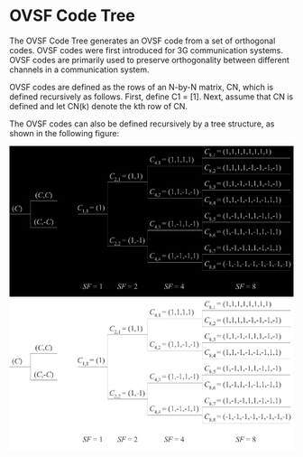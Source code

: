 # OVSF Code Tree

The OVSF Code Tree generates an OVSF code from a set of orthogonal codes. OVSF codes were first introduced for 3G communication systems. OVSF codes are primarily used to preserve orthogonality between different channels in a communication system.

OVSF codes are defined as the rows of an N-by-N matrix, CN, which is defined recursively as follows. First, define C1 = [1]. Next, assume that CN is defined and let CN(k) denote the kth row of CN.

The OVSF codes can also be defined recursively by a tree structure, as shown in the following figure:

![ovsf-dark-graph](/OVSFCode/An-orthogonal-variable-spreading-factor-OVSF-code-tree-dark.png#gh-dark-mode-only)  
![ovsf-light-graph](/OVSFCode/An-orthogonal-variable-spreading-factor-OVSF-code-tree-light.png#gh-light-mode-only)
